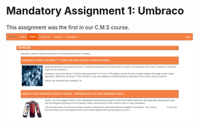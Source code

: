 # Mandatory Assignment 1: Umbraco
This assignment was the first in our C.M.S course. 
![Home page](https://github.com/Bombebak/UmbracoAssignment/blob/master/AarhusWebDevelopersNetwork/Content/images/Umbraco1_articles.png)
